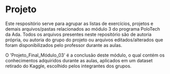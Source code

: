 # Projeto

Este respositório serve para agrupar as listas de exercícios, projetos e demais arquivos/pastas relacionados ao módulo 3 do programa PoloTech da Ada.
Todos os arquivos presentes neste repositório são de autoria própria, ou autoria do grupo do projeto ou arquivos editados/alterados que foram disponibilizados pelo professor durante as aulas.

O 'Projeto_Final_Módulo_03' é a conclusão deste módulo, o qual contém os conhecimentos adquiridos durante as aulas, aplicados em um dataset retirado do Kaggle, escolhido pelos integrantes dos grupos.
